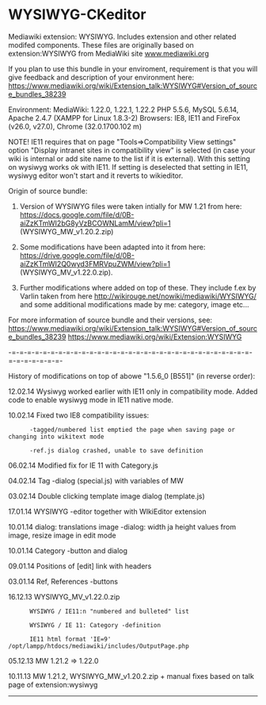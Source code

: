 WYSIWYG-CKeditor
================

Mediawiki extension: WYSIWYG. Includes extension and other related modifed components.
These files are originally based on extension:WYSIWYG from MediaWiki site www.mediawiki.org

If you plan to use this bundle in your enviroment, requirement is that you will give feedback and description of your environment here:
https://www.mediawiki.org/wiki/Extension_talk:WYSIWYG#Version_of_source_bundles_38239


Environment:
  MediaWiki: 1.22.0, 1.22.1, 1.22.2
  PHP 5.5.6, MySQL 5.6.14, Apache 2.4.7 (XAMPP for Linux 1.8.3-2)
  Browsers: IE8, IE11 and FireFox (v26.0, v27.0), Chrome (32.0.1700.102 m)

  NOTE! IE11 requires that on page "Tools=>Compatibility View settings" option "Display intranet sites in compatibility view"
        is selected (in case your wiki is internal or add site name to the list if it is external).
        With this setting on wysiwyg works ok with IE11. If setting is deselected that setting in IE11,
        wysiwyg editor won't start and it reverts to wikieditor.

Origin of source bundle:
1. Version of WYSIWYG files were taken intially for MW 1.21 from here:
   https://docs.google.com/file/d/0B-aiZzKTmWI2bG8yVzBCOWNLamM/view?pli=1
   (WYSIWYG_MW_v1.20.2.zip)

2. Some modifications have been adapted into it from here:
   https://drive.google.com/file/d/0B-aiZzKTmWI2Q0wyd3FMRVpuZWM/view?pli=1
   (WYSIWYG_MV_v1.22.0.zip).

3. Further modifications where added on top of these.
   They include f.ex <reference> by Varlin taken from here
   http://wikirouge.net/nowiki/mediawiki/WYSIWYG/
   and some additional modifications made by me: category, image etc...

For more information of source bundle and their versions, see:
  https://www.mediawiki.org/wiki/Extension_talk:WYSIWYG#Version_of_source_bundles_38239
  https://www.mediawiki.org/wiki/Extension:WYSIWYG

-=-=-=-=-=-=-=-=-=-=-=-=-=-=-=-=-=-=-=-=-=-=-=-=-=-=-=-=-=-=-=-=-=-=-=-=-=-=-

History of modifications on top of abowe "1.5.6_0 [B551]" (in reverse order):

12.02.14  Wysiwyg worked earlier with IE11 only in compatibility mode. Added code to enable wysiwyg mode in IE11 native mode.

10.02.14  Fixed two IE8 compatibility issues:

          -tagged/numbered list emptied the page when saving page or changing into wikitext mode

          -ref.js dialog crashed, unable to save definition

06.02.14  Modified fix for IE 11 with Category.js

04.02.14  Tag -dialog (special.js) with variables of MW

03.02.14  Double clicking template image dialog (template.js)

17.01.14  WYSIWYG -editor together with WIkiEditor extension

10.01.14  <Ref> dialog: translations
          image -dialog: width ja height values from image, resize image in edit mode

10.01.14  Category -button and dialog

09.01.14  Positions of [edit] link with headers

03.01.14  Ref, References -buttons

16.12.13  WYSIWYG_MV_v1.22.0.zip

          WYSIWYG / IE11:n "numbered and bulleted" list

          WYSIWYG / IE 11: Category -definition

          IE11 html format 'IE=9' /opt/lampp/htdocs/mediawiki/includes/OutputPage.php

05.12.13  MW 1.21.2 => 1.22.0

10.11.13  MW 1.21.2, WYSIWYG_MW_v1.20.2.zip + manual fixes based on talk page of extension:wysiwyg

------------------------------------------------------------------------------

